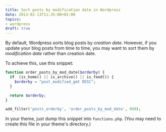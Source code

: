```yaml
---
title: Sort posts by modification date in Wordpress
date: 2013-02-13T11:35:00+01:00
topics:
- wordpress
draft: true
---
```


By default, Wordpress sorts blog posts by *creation date*. However, if you update your blog posts from time to time, you may want to sort them by *modification date* rather than creation date.

To achieve this, use this snippet:

```php
function order_posts_by_mod_date($orderby) {
  if  (is_home() || is_archive() || is_feed()) {
    $orderby = "post_modified_gmt DESC";
  }

  return $orderby;
}

add_filter('posts_orderby', 'order_posts_by_mod_date', 999);
```

In your theme, just dump this snippet into `functions.php`. (You may need to create this file in your theme's directory.)
